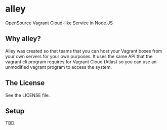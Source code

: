alley
=====

OpenSource Vagrant Cloud-like Service in Node.JS

Why alley?
-----------
Alley was created so that teams that you can host your Vagrant boxes from your
own servers for your own purposes. It uses the same API that the vagrant cli
program requires for Vagrant Cloud (Atlas) so you can use an unmodified vagrant
program to access the system.

The License
-----------
See the LICENSE file.

Setup
-----------
TBD.
